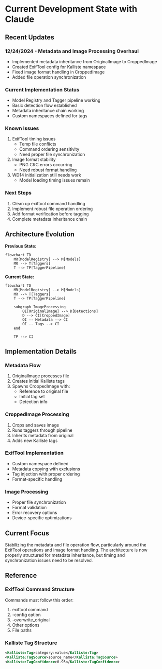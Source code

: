 # Current Development State with Claude

## Recent Updates

### 12/24/2024 - Metadata and Image Processing Overhaul
- Implemented metadata inheritance from OriginalImage to CroppedImage
- Created ExifTool config for Kalliste namespace
- Fixed image format handling in CroppedImage
- Added file operation synchronization

### Current Implementation Status
- Model Registry and Tagger pipeline working
- Basic detection flow established
- Metadata inheritance chain working
- Custom namespaces defined for tags

### Known Issues
1. ExifTool timing issues
   - Temp file conflicts
   - Command ordering sensitivity
   - Need proper file synchronization
2. Image format stability
   - PNG CRC errors occurring
   - Need robust format handling
3. WD14 initialization still needs work
   - Model loading timing issues remain

### Next Steps
1. Clean up exiftool command handling
2. Implement robust file operation ordering
3. Add format verification before tagging
4. Complete metadata inheritance chain

## Architecture Evolution

**Previous State:**
```mermaid
flowchart TD
    MR[ModelRegistry] --> M[Models]
    MR --> T[Taggers]
    T --> TP[TaggerPipeline]
```

**Current State:**
```mermaid
flowchart TD
    MR[ModelRegistry] --> M[Models]
    MR --> T[Taggers]
    T --> TP[TaggerPipeline]
    
    subgraph ImageProcessing
        OI[OriginalImage] --> D[Detections]
        D --> CI[CroppedImage]
        OI -- Metadata --> CI
        OI -- Tags --> CI
    end
    
    TP --> CI
```

## Implementation Details

### Metadata Flow
1. OriginalImage processes file
2. Creates initial Kalliste tags
3. Spawns CroppedImage with:
   - Reference to original file
   - Initial tag set
   - Detection info

### CroppedImage Processing
1. Crops and saves image
2. Runs taggers through pipeline
3. Inherits metadata from original
4. Adds new Kalliste tags

### ExifTool Implementation
- Custom namespace defined
- Metadata copying with exclusions
- Tag injection with proper ordering
- Format-specific handling

### Image Processing
- Proper file synchronization
- Format validation
- Error recovery options
- Device-specific optimizations

## Current Focus
Stabilizing the metadata and file operation flow, particularly around the ExifTool operations and image format handling. The architecture is now properly structured for metadata inheritance, but timing and synchronization issues need to be resolved.

## Reference

### ExifTool Command Structure
Commands must follow this order:
1. exiftool command
2. -config option
3. -overwrite_original
4. Other options
5. File paths

### Kalliste Tag Structure
```xml
<Kalliste:Tag>category:value</Kalliste:Tag>
<Kalliste:TagSource>source_name</Kalliste:TagSource>
<Kalliste:TagConfidence>0.95</Kalliste:TagConfidence>
```